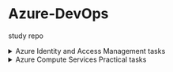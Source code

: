 # Azure-DevOps
study repo
<details>
<summary>
 Azure Identity and Access Management tasks</summary>
<details>
<summary>Practical Task 1: Introduction to Microsoft Entra ID Create a basic Microsoft Entra ID setup for an organization to manage identity and access. </summary>
Requirements:
<details>
<summary>1.	Create a new Microsoft Entra ID tenant. </summary>
1.1	Log in to the Azure Portal
-	Go to Azure Portal and log in with your Microsoft account.
  
1.2	Navigate to Microsoft Entra ID
-	From the portal homepage, search for "Microsoft Entra ID
  
1.3	 Create a New Tenant
-	In the left menu, click Manage tenants → + Create.
-	Select Azure Active Directory and click Next.
-	Fill in the details:
    - Organization name: (e.g., "MyOrganization").
    - Initial domain name: (e.g., "myorganization.onmicrosoft.com")
    - Region: Choose your geographical region.
      
-	Click Review + Create → Create.
</details>
<details>
<summary>2. Add at least two users to the directory. </summary>
![Alt text](https://raw.githubusercontent.com/AnnaMushchynina/Azure-DevOps/fde249bdc519212f393fc1d4d1a404446b0b02a5/1.2_users.jpg)
</details>
<details>
<summary>3. Create two groups named Developers and Admins. </summary>
https://github.com/AnnaMushchynina/Azure-DevOps/blob/fde249bdc519212f393fc1d4d1a404446b0b02a5/1.3_groups.jpg
</details>
<details>
<summary>4. Assign the users to appropriate groups. </summary>
https://github.com/AnnaMushchynina/Azure-DevOps/blob/62d29113dfa93b8dd8d66af4afe36cf2e30e70fe/1.4_adm_groups.jpg
https://github.com/AnnaMushchynina/Azure-DevOps/blob/62d29113dfa93b8dd8d66af4afe36cf2e30e70fe/1.4_dev_groups.jpg
</details>
<details>
<summary>5. Assign the Global Reader role to the Admins group and 6. Assign the Application Developer role to the Developers group.  </summary>
https://github.com/AnnaMushchynina/Azure-DevOps/blob/14fcb6ffc3602031d2080a8242ce1ce86c211bf6/1.5_ass_role.jpg
</details>
<details>
<summary>7. Verify that the role assignments function as expected for both groups.</summary>
https://github.com/AnnaMushchynina/Azure-DevOps/blob/14fcb6ffc3602031d2080a8242ce1ce86c211bf6/2.7_verify.jpg
</details>
</details>

<details>
<summary>Practical Task 2: Enabling Single Sign-On (SSO) and Multi-Factor Authentication (MFA) Configure Single Sign-On (SSO) and Multi-Factor Authentication (MFA) for users in a Microsoft Entra ID directory to enhance identity and access security. </summary>
Requirements:
<details>
<summary>1. Enable Single Sign-On (SSO) for your Microsoft Entra ID tenant. </summary>
https://github.com/AnnaMushchynina/Azure-DevOps/blob/9ec3233d462b8ada5ea5da088d686b14bfef84cd/2.1_sso.jpg
https://github.com/AnnaMushchynina/Azure-DevOps/blob/9ec3233d462b8ada5ea5da088d686b14bfef84cd/2.1_sso_user.jpg
</details>
<details>
<summary>2. Enforce Multi-Factor Authentication (MFA) for all users in the directory. </summary>
https://github.com/AnnaMushchynina/Azure-DevOps/blob/f3ded2c2e4da49adbba9fd4a4d11824306f1109f/2.2_mfa.jpg
</details>
<details>
<summary>3. Configure conditional access policies to require MFA for high-risk sign-ins. </summary>
https://github.com/AnnaMushchynina/Azure-DevOps/blob/f3ded2c2e4da49adbba9fd4a4d11824306f1109f/2.3_con_acc.jpg
  
2.3.1 Go to Conditional Access
   - Navigate to Security → Conditional Access → + New policy.
     
2.3.2 Create a Policy for High-Risk Sign-Ins
 - Provide a name for the policy (e.g., "Require MFA for High-Risk Sign-Ins").
- In the Assignments section:
    - Users: Select all users or specific groups (e.g., Admins, Developers).
    - Conditions: Enable Sign-in risk and set it to High.
- In the Access controls section:
    - Select Grant → Require multi-factor authentication.
- Click Enable policy → Create.
</details>
<details>
<summary>4. Verify that SSO and MFA settings are correctly applied for the users.</summary>
https://github.com/AnnaMushchynina/Azure-DevOps/blob/f3ded2c2e4da49adbba9fd4a4d11824306f1109f/2.4_verify.jpg
</details>
</details>

<details>
<summary>Practical Task 3: Implementing Role-Based Access Control (RBAC)
Implement Role-Based Access Control (RBAC) in Azure to manage access to resources based on roles and
ensure fine-grained access management.
 </summary>
Requirements:
<details>
<summary>1. Create a custom role named Resource Viewer with read-only permissions for a specific resource
group.</summary>
  https://github.com/AnnaMushchynina/Azure-DevOps/blob/af3717519c1d0e8bb4d1c8e7e23e13b0df67549b/3.1_cust_role.jpg
  https://github.com/AnnaMushchynina/Azure-DevOps/blob/af3717519c1d0e8bb4d1c8e7e23e13b0df67549b/3.1_read.jpg
  https://github.com/AnnaMushchynina/Azure-DevOps/blob/af3717519c1d0e8bb4d1c8e7e23e13b0df67549b/3.1_scopes.jpg
</details>
<details>
<summary>2. Assign the Resource Viewer role to the Developers group created earlier.</summary>
  https://github.com/AnnaMushchynina/Azure-DevOps/blob/d09b77531a00e717180642e81e96948c01478c53/3.2_rw_dev.jpg
</details>
<details>
<summary>3. Assign the built-in Contributor role to the Admins group for the same resource group.</summary>
https://github.com/AnnaMushchynina/Azure-DevOps/blob/d09b77531a00e717180642e81e96948c01478c53/3.3_cont_adm.jpg
</details>
<details>
<summary>4. Verify that members of the Developers group have only read access and members of the Admins
group have full access to the resource group.</summary>
https://github.com/AnnaMushchynina/Azure-DevOps/blob/d09b77531a00e717180642e81e96948c01478c53/3.4_verify.jpg
</details>
</details>

<details>
<summary>Practical Task 4: Securing Sensitive Information with Azure Key Vault
Set up Azure Key Vault to securely store and manage sensitive information such as keys, secrets, and
certificates.  </summary>
Requirements:
<details>
<summary>1. Create a new Azure Key Vault in your subscription.</summary>
  https://github.com/AnnaMushchynina/Azure-DevOps/blob/b419c8f77ef8c02334e97cd1a4557f168da05540/4.1_create_kv.jpg
</details>
<details>
<summary>2. Add a secret to the Key Vault (e.g., a database connection string).</summary>
https://github.com/AnnaMushchynina/Azure-DevOps/blob/b419c8f77ef8c02334e97cd1a4557f168da05540/4.2_create_sec.jpg
</details>
<details>
<summary>3. Set access policies to grant the Application Developer role (assigned to the Developers group)
permission to retrieve secrets from the Key Vault.</summary>
https://github.com/AnnaMushchynina/Azure-DevOps/blob/b419c8f77ef8c02334e97cd1a4557f168da05540/4.3_ass_role_key.jpg
</details>
<details>
<summary>4. Verify that only members of the Developers group can access the stored secret.</summary>
https://github.com/AnnaMushchynina/Azure-DevOps/blob/b419c8f77ef8c02334e97cd1a4557f168da05540/4.4_verify.jpg
https://github.com/AnnaMushchynina/Azure-DevOps/blob/9e4fd4db7c3cf7dc225776a318500bf38e6ea7a5/4.4_verify_err.jpg
</details>
</details>

<details>
<summary>Practical Task 5: Creating and Assigning Basic Azure Policies
Define and assign Azure Policies to enforce compliance with organizational standards for resource
management.</summary>
Requirements:
<details>
<summary>1. Create an Azure Policy to enforce tagging for all newly created resources with a specific tag (e.g.,
Environment: Development).</summary>
 https://github.com/AnnaMushchynina/Azure-DevOps/blob/9e4fd4db7c3cf7dc225776a318500bf38e6ea7a5/5.1_add_policy.jpg
</details>
<details>
<summary>2. Assign the policy to a resource group.</summary>
https://github.com/AnnaMushchynina/Azure-DevOps/blob/9e4fd4db7c3cf7dc225776a318500bf38e6ea7a5/5.2.1_basics.jpg
https://github.com/AnnaMushchynina/Azure-DevOps/blob/9e4fd4db7c3cf7dc225776a318500bf38e6ea7a5/5.2.2_parameters.jpg
</details>
<details>
<summary>3. Verify that any new resource created in the resource group without the required tag is marked as
non-compliant.</summary>
https://github.com/AnnaMushchynina/Azure-DevOps/blob/9e4fd4db7c3cf7dc225776a318500bf38e6ea7a5/5.3_new_res.jpg
</details>
<details>
<summary>4. Review and document the compliance status of the resource group.</summary>
https://github.com/AnnaMushchynina/Azure-DevOps/blob/9e4fd4db7c3cf7dc225776a318500bf38e6ea7a5/5.4_comp.jpg
https://github.com/AnnaMushchynina/Azure-DevOps/blob/9e4fd4db7c3cf7dc225776a318500bf38e6ea7a5/5.4.1_comp_todo.jpg
</details>
</details>

<details>
<summary>Practical Task 6: Using Policy Effects to Enforce Compliance
Configure Azure Policies with different policy effects to enforce compliance and manage resources
according to organizational standards.</summary>
Requirements:
<details>
<summary>1. Create a policy with the Audit effect to monitor and log untagged resources within a resource
group.</summary>
https://github.com/AnnaMushchynina/Azure-DevOps/blob/7bb3b6330a39a0e73e02b042d9371404083e6a3a/6.1_add_policy_%D1%84%D0%B3%D0%B2%D1%88%D0%B5.jpg
</details>
<details>
<summary>2. Create a policy with the DeployIfNotExists effect to automatically add a specific tag (Owner: IT) to
any newly created resource.</summary>
https://github.com/AnnaMushchynina/Azure-DevOps/blob/7bb3b6330a39a0e73e02b042d9371404083e6a3a/6.2_add_policy_own.jpg
</details>
<details>
<summary>3. Assign these policies to a resource group and verify their behavior by:</summary>
  - Creating a resource without a tag and checking the compliance logs.  
  - Creating a resource to validate the automatic tag deployment.
  https://github.com/AnnaMushchynina/Azure-DevOps/blob/7bb3b6330a39a0e73e02b042d9371404083e6a3a/6.3_verify.jpg
  https://github.com/AnnaMushchynina/Azure-DevOps/blob/7bb3b6330a39a0e73e02b042d9371404083e6a3a/6.3.1_verify_own_tag.jpg
</details>
</details>
</details>


<details>
<summary>Azure Compute Services Practical tasks</summary>
<details>
<summary>Practical Task 1: Linux Virtual Machine Setup and NSG Configuration. Create and configure a Linux Virtual Machine (VM) on Azure and secure it with a Network Security
Group (NSG).</summary>
Requirements: 
<details>
<summary> 1. Create a Linux VM (Ubuntu or CentOS) in Azure using the free tier. </summary>
 https://github.com/AnnaMushchynina/Azure-DevOps/blob/13a1dab9d48d0c0b2b4607b19c0859eca23cceb8/1.1.1%20Basic.jpg
https://github.com/AnnaMushchynina/Azure-DevOps/blob/13a1dab9d48d0c0b2b4607b19c0859eca23cceb8/1.1.2%20ssh.jpg
 https://github.com/AnnaMushchynina/Azure-DevOps/blob/13a1dab9d48d0c0b2b4607b19c0859eca23cceb8/1.1.3%20net.jpg
 https://github.com/AnnaMushchynina/Azure-DevOps/blob/13a1dab9d48d0c0b2b4607b19c0859eca23cceb8/1.1.4%20review.jpg
</details>
 <details>
<summary> 2. Connect to the VM via SSH using a public-private key pair. </summary>
  https://github.com/AnnaMushchynina/Azure-DevOps/blob/13a1dab9d48d0c0b2b4607b19c0859eca23cceb8/1.2connect_ssh.jpg
</details>
 <details>
<summary> 3. Install and configure an Nginx web server on the VM. </summary>
  https://github.com/AnnaMushchynina/Azure-DevOps/blob/13a1dab9d48d0c0b2b4607b19c0859eca23cceb8/1.3_install_nginx.jpg
</details>
 <details>
<summary> 4. Create and configure a Network Security Group (NSG) to allow only HTTP (port 80) and SSH
(port 22) traffic. </summary>
  https://github.com/AnnaMushchynina/Azure-DevOps/blob/13a1dab9d48d0c0b2b4607b19c0859eca23cceb8/1.4_nsq.jpg
</details>
 <details>
<summary> 5. Test access to the Nginx web server from a browser. </summary>
  https://github.com/AnnaMushchynina/Azure-DevOps/blob/13a1dab9d48d0c0b2b4607b19c0859eca23cceb8/1.5_test_nginx.jpg
</details>
 </details>
<details>
<summary>Practical Task 2: Windows Virtual Machine and RDP Access Setup.
Set up a Windows Virtual Machine (VM) on Azure and configure access via Remote Desktop
Protocol (RDP).</summary>
Requirements:
<details>
<summary>1. Create a Windows VM (e.g., Windows Server 2019) in Azure using the free tier</summary>
 https://github.com/AnnaMushchynina/Azure-DevOps/blob/4a33a751e7cfa098d24c4751424a32a108f7525d/2.1.1%20Basic_W.jpg
 </details>
 <details>
<summary>2. Enable and configure Remote Desktop Protocol (RDP) for secure access to the VM.</summary>
  https://github.com/AnnaMushchynina/Azure-DevOps/blob/4a33a751e7cfa098d24c4751424a32a108f7525d/2.2%20NSG_A_RDP.jpg
  </details>
  <details>
<summary>3. Connect to the VM via RDP using Azure credentials.</summary>
  https://github.com/AnnaMushchynina/Azure-DevOps/blob/4a33a751e7cfa098d24c4751424a32a108f7525d/2.3.1%20RDP_dow.jpg
  https://github.com/AnnaMushchynina/Azure-DevOps/blob/4a33a751e7cfa098d24c4751424a32a108f7525d/2.3.2%20RDP_con.jpg
  </details>
 <details>
<summary>4. Install a web server role (IIS) and deploy a simple test HTML page.</summary>
 https://github.com/AnnaMushchynina/Azure-DevOps/blob/4a33a751e7cfa098d24c4751424a32a108f7525d/2.4%20Inst_IIS.jpg
  https://github.com/AnnaMushchynina/Azure-DevOps/blob/4a33a751e7cfa098d24c4751424a32a108f7525d/2.4.2%20IIS_testp.jpg
  https://github.com/AnnaMushchynina/Azure-DevOps/blob/4a33a751e7cfa098d24c4751424a32a108f7525d/2.4.3%20open_80.jpg
  </details>
<details>
<summary>5. Verify access to the test page from a browser.</summary>
https://github.com/AnnaMushchynina/Azure-DevOps/blob/4a33a751e7cfa098d24c4751424a32a108f7525d/2.5%20site_80_out.jpg
  </details>  
 
  </details>
<details>
<summary>Practical Task 3: Configuring an Azure Load Balancer.
Create and configure a Basic Azure Load Balancer to distribute traffic across multiple virtual
machines.</summary>
Requirements:
<details>
<summary>1. Create two Linux or Windows virtual machines in the same region and virtual network using
the Azure Free Tier.</summary>  
</details>
</details>
</details>
